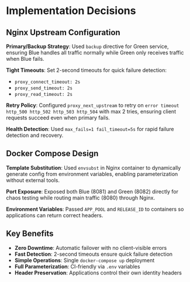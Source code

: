 # Implementation Decisions

## Nginx Upstream Configuration

**Primary/Backup Strategy**: Used `backup` directive for Green service, ensuring Blue handles all traffic normally while Green only receives traffic when Blue fails.

**Tight Timeouts**: Set 2-second timeouts for quick failure detection:
- `proxy_connect_timeout: 2s`
- `proxy_send_timeout: 2s` 
- `proxy_read_timeout: 2s`

**Retry Policy**: Configured `proxy_next_upstream` to retry on `error timeout http_500 http_502 http_503 http_504` with max 2 tries, ensuring client requests succeed even when primary fails.

**Health Detection**: Used `max_fails=1 fail_timeout=5s` for rapid failure detection and recovery.

## Docker Compose Design

**Template Substitution**: Used `envsubst` in Nginx container to dynamically generate config from environment variables, enabling parameterization without external tools.

**Port Exposure**: Exposed both Blue (8081) and Green (8082) directly for chaos testing while routing main traffic (8080) through Nginx.

**Environment Variables**: Passed `APP_POOL` and `RELEASE_ID` to containers so applications can return correct headers.

## Key Benefits

- **Zero Downtime**: Automatic failover with no client-visible errors
- **Fast Detection**: 2-second timeouts ensure quick failure detection  
- **Simple Operations**: Single `docker-compose up` deployment
- **Full Parameterization**: CI-friendly via `.env` variables
- **Header Preservation**: Applications control their own identity headers